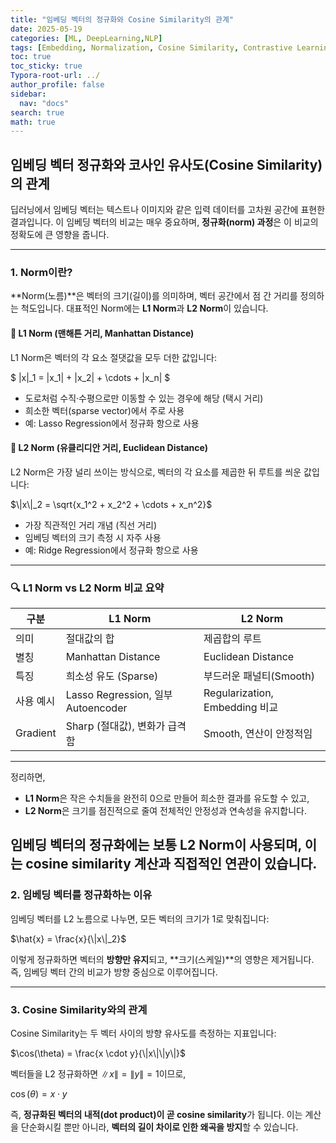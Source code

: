 ```yaml
---
title: "임베딩 벡터의 정규화와 Cosine Similarity의 관계"
date: 2025-05-19
categories: [ML, DeepLearning,NLP]
tags: [Embedding, Normalization, Cosine Similarity, Contrastive Learning, CLIP]
toc: true
toc_sticky: true
Typora-root-url: ../
author_profile: false
sidebar:
  nav: "docs"
search: true
math: true
---
```


## 임베딩 벡터 정규화와 코사인 유사도(Cosine Similarity)의 관계

딥러닝에서 임베딩 벡터는 텍스트나 이미지와 같은 입력 데이터를 고차원 공간에 표현한 결과입니다. 이 임베딩 벡터의 비교는 매우 중요하며, **정규화(norm) 과정**은 이 비교의 정확도에 큰 영향을 줍니다.

---
### 1. Norm이란?

**Norm(노름)**은 벡터의 크기(길이)를 의미하며, 벡터 공간에서 점 간 거리를 정의하는 척도입니다. 대표적인 Norm에는 **L1 Norm**과 **L2 Norm**이 있습니다.

#### 🔹 L1 Norm (맨해튼 거리, Manhattan Distance)

L1 Norm은 벡터의 각 요소 절댓값을 모두 더한 값입니다:


$ \|x\|_1 = |x_1| + |x_2| + \cdots + |x_n| $


- 도로처럼 수직·수평으로만 이동할 수 있는 경우에 해당 (택시 거리)
- 희소한 벡터(sparse vector)에서 주로 사용
- 예: Lasso Regression에서 정규화 항으로 사용

#### 🔹 L2 Norm (유클리디안 거리, Euclidean Distance)

L2 Norm은 가장 널리 쓰이는 방식으로, 벡터의 각 요소를 제곱한 뒤 루트를 씌운 값입니다:


$\|x\|_2 = \sqrt{x_1^2 + x_2^2 + \cdots + x_n^2}$


- 가장 직관적인 거리 개념 (직선 거리)
- 임베딩 벡터의 크기 측정 시 자주 사용
- 예: Ridge Regression에서 정규화 항으로 사용

---

### 🔍 L1 Norm vs L2 Norm 비교 요약

| 구분 | L1 Norm | L2 Norm |
|------|---------|---------|
| 의미 | 절대값의 합 | 제곱합의 루트 |
| 별칭 | Manhattan Distance | Euclidean Distance |
| 특징 | 희소성 유도 (Sparse) | 부드러운 패널티(Smooth) |
| 사용 예시 | Lasso Regression, 일부 Autoencoder | Regularization, Embedding 비교 |
| Gradient | Sharp (절대값), 변화가 급격함 | Smooth, 연산이 안정적임 |

---

정리하면,  
- **L1 Norm**은 작은 수치들을 완전히 0으로 만들어 희소한 결과를 유도할 수 있고,  
- **L2 Norm**은 크기를 점진적으로 줄여 전체적인 안정성과 연속성을 유지합니다.  

임베딩 벡터의 정규화에는 보통 **L2 Norm**이 사용되며, 이는 cosine similarity 계산과 직접적인 연관이 있습니다.
---

### 2. 임베딩 벡터를 정규화하는 이유

임베딩 벡터를 L2 노름으로 나누면, 모든 벡터의 크기가 1로 맞춰집니다:


$\hat{x} = \frac{x}{\|x\|_2}$

이렇게 정규화하면 벡터의 **방향만 유지**되고, **크기(스케일)**의 영향은 제거됩니다. 즉, 임베딩 벡터 간의 비교가 방향 중심으로 이루어집니다.

---

### 3. Cosine Similarity와의 관계

Cosine Similarity는 두 벡터 사이의 방향 유사도를 측정하는 지표입니다:


$\cos(\theta) = \frac{x \cdot y}{\|x\|\|y\|}$


벡터들을 L2 정규화하면 $\|x\| = \|y\| = 1$이므로,

$\cos(\theta) = x \cdot y$


즉, **정규화된 벡터의 내적(dot product)이 곧 cosine similarity**가 됩니다. 이는 계산을 단순화시킬 뿐만 아니라, **벡터의 길이 차이로 인한 왜곡을 방지**할 수 있습니다.
